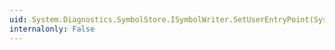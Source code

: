 ```yaml
---
uid: System.Diagnostics.SymbolStore.ISymbolWriter.SetUserEntryPoint(System.Diagnostics.SymbolStore.SymbolToken)
internalonly: False
---
```

